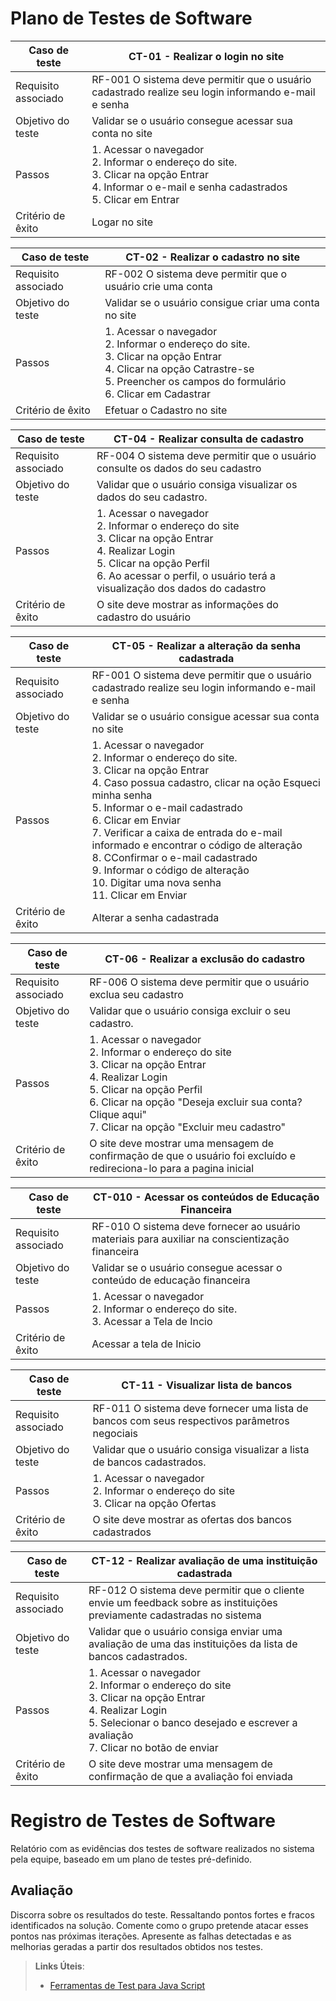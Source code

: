# Plano de Testes de Software

|Caso de teste    | CT-01 - Realizar o login no site  |
|------|-----------------------------------------|
|Requisito associado| RF-001 O sistema deve permitir que o usuário cadastrado realize seu login informando e-mail e senha |
|Objetivo do teste | Validar se o usuário consegue acessar sua conta no site |
|Passos| 1. Acessar o navegador <br> 2. Informar o endereço do site. <br> 3. Clicar na opção Entrar<br>4. Informar o e-mail e senha cadastrados<br> 5. Clicar em Entrar|
|Critério de êxito|Logar no site|

|Caso de teste    | CT-02 - Realizar o cadastro no site |
|------|-----------------------------------------|
|Requisito associado| RF-002 O sistema deve permitir que o usuário crie uma conta |
|Objetivo do teste | Validar se o usuário consigue criar uma conta no site |
|Passos| 1. Acessar o navegador <br> 2. Informar o endereço do site. <br> 3. Clicar na opção Entrar<br>4. Clicar na opção Catrastre-se<br> 5. Preencher os campos do formulário<br> 6. Clicar em Cadastrar<br>|
|Critério de êxito|Efetuar o Cadastro no site|

|Caso de teste    | CT-04 - Realizar consulta de cadastro  |
|------|-----------------------------------------|
|Requisito associado| RF-004 O sistema deve permitir que o usuário consulte os dados do seu cadastro |
|Objetivo do teste | Validar que o usuário consiga visualizar os dados do seu cadastro. |
|Passos| 1. Acessar o navegador <br> 2. Informar o endereço do site <br>  3. Clicar na opção Entrar <br> 4. Realizar Login <br> 5. Clicar na opção Perfil <br> 6. Ao acessar o perfil, o usuário terá a visualização dos dados do cadastro|
|Critério de êxito| O site deve mostrar as informações do cadastro do usuário |

|Caso de teste    | CT-05 - Realizar a alteração da senha cadastrada  |
|------|-----------------------------------------|
|Requisito associado| RF-001 O sistema deve permitir que o usuário cadastrado realize seu login informando e-mail e senha |
|Objetivo do teste | Validar se o usuário consigue acessar sua conta no site |
|Passos| 1. Acessar o navegador <br> 2. Informar o endereço do site. <br> 3. Clicar na opção Entrar<br>4. Caso possua cadastro, clicar na oção Esqueci minha senha<br> 5. Informar o e-mail cadastrado <br> 6. Clicar em Enviar<br> 7. Verificar a caixa de entrada do e-mail informado e encontrar o código de alteração <br> 8. CConfirmar o e-mail cadastrado <br> 9. Informar o código de alteração <br> 10. Digitar uma nova senha <br> 11. Clicar em Enviar|
|Critério de êxito|Alterar a senha cadastrada|

|Caso de teste    | CT-06 - Realizar a exclusão do cadastro  |
|------|-----------------------------------------|
|Requisito associado| RF-006 O sistema deve permitir que o usuário exclua seu cadastro |
|Objetivo do teste | Validar que o usuário consiga excluir o seu cadastro. |
|Passos| 1. Acessar o navegador <br> 2. Informar o endereço do site <br>  3. Clicar na opção Entrar <br> 4. Realizar Login <br> 5. Clicar na opção Perfil <br> 6. Clicar na opção "Deseja excluir sua conta? Clique aqui" <br> 7. Clicar na opção "Excluir meu cadastro" |
|Critério de êxito| O site deve mostrar uma mensagem de confirmação de que o usuário foi excluído e redireciona-lo para a pagina inicial |

|Caso de teste    | CT-010 - Acessar os conteúdos de Educação Financeira  |
|------|-----------------------------------------|
|Requisito associado| RF-010 O sistema deve fornecer ao usuário materiais para auxiliar na conscientização financeira |
|Objetivo do teste | Validar se o usuário consegue acessar o conteúdo de educação financeira |
|Passos| 1. Acessar o navegador <br> 2. Informar o endereço do site. <br> 3. Acessar a Tela de Incio|
|Critério de êxito|Acessar a tela de Inicio|

|Caso de teste    | CT-11 - Visualizar lista de bancos  |
|------|-----------------------------------------|
|Requisito associado| RF-011 O sistema deve fornecer uma lista de bancos com seus respectivos parâmetros negociais |
|Objetivo do teste | Validar que o usuário consiga visualizar a lista de bancos cadastrados. |
|Passos| 1. Acessar o navegador <br> 2. Informar o endereço do site <br>  3. Clicar na opção Ofertas |
|Critério de êxito| O site deve mostrar as ofertas dos bancos cadastrados |

|Caso de teste    | CT-12 - Realizar avaliação de uma instituição cadastrada |
|------|-----------------------------------------|
|Requisito associado| RF-012 O sistema deve permitir que o cliente envie um feedback sobre as instituições previamente cadastradas no sistema |
|Objetivo do teste | Validar que o usuário consiga enviar uma avaliação de uma das instituições da lista de bancos cadastrados. |
|Passos| 1. Acessar o navegador <br> 2. Informar o endereço do site <br>  3. Clicar na opção Entrar <br> 4. Realizar Login <br> 5. Selecionar o banco desejado e escrever a avaliação <br> 7. Clicar no botão de enviar|
|Critério de êxito| O site deve mostrar uma mensagem de confirmação de que a avaliação foi enviada |


# Registro de Testes de Software

Relatório com as evidências dos testes de software realizados no sistema pela equipe, baseado em um plano de testes pré-definido.

## Avaliação

Discorra sobre os resultados do teste. Ressaltando pontos fortes e fracos identificados na solução. Comente como o grupo pretende atacar esses pontos nas próximas iterações. Apresente as falhas detectadas e as melhorias geradas a partir dos resultados obtidos nos testes.

> **Links Úteis**:
> - [Ferramentas de Test para Java Script](https://geekflare.com/javascript-unit-testing/)
